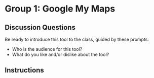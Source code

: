 # Group 1: Google My Maps

## Discussion Questions

Be ready to introduce this tool to the class, guided by these prompts:
- Who is the audience for this tool?
- What do you like and/or dislike about the tool?

## Instructions